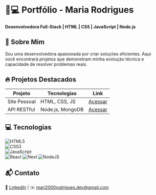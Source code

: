 # 👩💻 Portfólio - Maria Rodrigues  
**Desenvolvedora Full-Stack | HTML | CSS | JavaScript | Node.js**  

## 🚀 Sobre Mim  
Sou uma desenvolvedora apaixonada por criar soluções eficientes. Aqui você encontrará projetos que demonstram minha evolução técnica e capacidade de resolver problemas reais.  

## 🔥 Projetos Destacados  
| Projeto | Tecnologias | Link |  
|---------|-------------|------|  
| Site Pessoal | HTML, CSS, JS | [Acessar](#) |  
| API RESTful | Node.js, MongoDB | [Acessar](#) |  

## 💻 Tecnologias  
![HTML5](https://img.shields.io/badge/HTML5-E34F26?style=flat&logo=html5&logoColor=white)  
![CSS3](https://img.shields.io/badge/CSS3-1572B6?style=flat&logo=css3&logoColor=white)  
![JavaScript](https://img.shields.io/badge/JavaScript-F7DF1E?style=flat&logo=javascript&logoColor=black)  
![React](https://img.shields.io/badge/React-20232A?style=for-the-badge&logo=react&logoColor=61DAFB)
![Next](https://img.shields.io/badge/Next-black?style=for-the-badge&logo=next.js&logoColor=white)
![NodeJS](https://img.shields.io/badge/node.js-6DA55F?style=for-the-badge&logo=node.js&logoColor=white)

## 📬 Contato  
🔗 [LinkedIn](https://www.linkedin.com/in/maria-das-gra%C3%A7as-rodrigues-luciano-239b09148/) | ✉️ mari2000rodrigues.dev@gmail.com  

